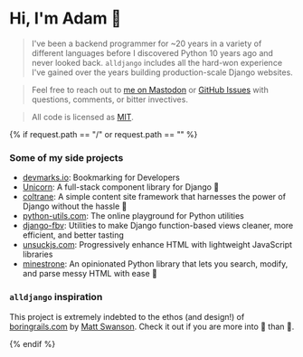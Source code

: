 # Hi, I'm Adam 👋

> I've been a backend programmer for ~20 years in a variety of different languages before I discovered Python 10 years
ago and never looked back. `alldjango` includes all the hard-won experience I've gained over the years building
production-scale Django websites.

> Feel free to reach out to [me on Mastodon](https://indieweb.social.com/@adamghill) or [GitHub
Issues](https://github.com/adamghill/alldjango.com/issues) with questions, comments, or bitter
invectives.

> All code is licensed as [MIT](https://choosealicense.com/licenses/mit/).

{% if request.path == "/" or request.path == "" %}

### Some of my side projects

- [devmarks.io](https://devmarks.io/): Bookmarking for Developers
- [Unicorn](https://www.django-unicorn.com): A full-stack component library for Django 🦄
- [coltrane](https://coltrane.readthedocs.io/): A simple content site framework that harnesses the power of Django
without the hassle 🎵
- [python-utils.com](https://www.python-utils.com/): The online playground for Python utilities
- [django-fbv](https://django-fbv.readthedocs.io/): Utilities to make Django function-based views cleaner, more
efficient, and better tasting
- [unsuckjs.com](https://unsuckjs.com/): Progressively enhance HTML with lightweight JavaScript libraries
- [minestrone](https://minestrone.readthedocs.io/): An opinionated Python library that lets you search, modify, and
parse messy HTML with ease 🥫

### `alldjango` inspiration

This project is extremely indebted to the ethos (and design!) of [boringrails.com](https://boringrails.com) by [Matt
Swanson](https://twitter.com/_swanson). Check it out if you are more into 💎 than 🐍.

{% endif %}